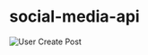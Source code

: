 # social-media-api

![User Create Post](http://www.plantuml.com/plantuml/proxy?src=https://raw.githubusercontent.com/SitholeWB/social-media-api/main/docs/uml-add-posts.puml)
